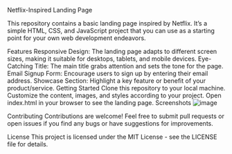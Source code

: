 Netflix-Inspired Landing Page

This repository contains a basic landing page inspired by Netflix. It’s a simple HTML, CSS, and JavaScript project that you can use as a starting point for your own web development endeavors.

Features
Responsive Design: The landing page adapts to different screen sizes, making it suitable for desktops, tablets, and mobile devices.
Eye-Catching Title: The main title grabs attention and sets the tone for the page.
Email Signup Form: Encourage users to sign up by entering their email address.
Showcase Section: Highlight a key feature or benefit of your product/service.
Getting Started
Clone this repository to your local machine.
Customize the content, images, and styles according to your project.
Open index.html in your browser to see the landing page.
Screenshots
![image](https://github.com/mohdanas700/Netflix-Clone/assets/144828891/3728dcac-7700-4332-8ebf-0a881455a189)


Contributing
Contributions are welcome! Feel free to submit pull requests or open issues if you find any bugs or have suggestions for improvements.

License
This project is licensed under the MIT License - see the LICENSE file for details.
